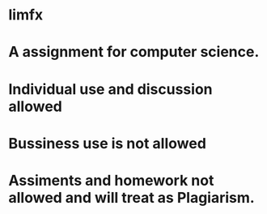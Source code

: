 # limfx
# A assignment for computer science.
# Individual use and discussion allowed
# Bussiness use is not allowed
# Assiments and homework not allowed and will treat as Plagiarism.
